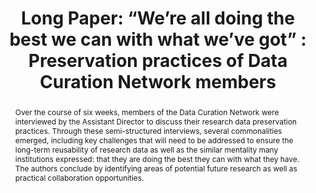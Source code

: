 ---
abstract: 'Over the course of six weeks, members of the Data Curation Network were
  interviewed by the Assistant Director to discuss their research data preservation
  practices. Through these semi-structured interviews, several commonalities emerged,
  including key challenges that will need to be addressed to ensure the long-term
  reusability of research data as well as the similar mentality many institutions
  expressed: that they are doing the best they can with what they have. The authors
  conclude by identifying areas of potential future research as well as practical
  collaboration opportunities.'
creators:
- Narlock, Mikala
date: null
document_url: https://az659834.vo.msecnd.net/eventsairwesteuprod/production-inconference-public/53bbd675484a4238bf4f157de851dfed
grand_parent: iPRES
institutions:
- Data Curation Network / University of Minnesota
keywords:
- research data
- peer comparisons
- curation,
landing_page_url: null
language: eng
layout: publication
license: CC-BY 4.0 International
notes_url: null
parent: iPRES 2022
publication_type: long paper
size: null
slides_url: null
source_name: iPRES
title: 'Long Paper: “We’re all doing the best we can with what we’ve got” : Preservation
  practices of Data Curation Network members '
year: 2022
---